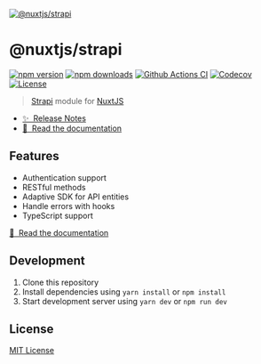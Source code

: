 [![@nuxtjs/strapi](https://strapi.nuxtjs.org/preview.png)](https://strapi.nuxtjs.org)

# @nuxtjs/strapi

[![npm version][npm-version-src]][npm-version-href]
[![npm downloads][npm-downloads-src]][npm-downloads-href]
[![Github Actions CI][github-actions-ci-src]][github-actions-ci-href]
[![Codecov][codecov-src]][codecov-href]
[![License][license-src]][license-href]

> [Strapi](https://strapi.io) module for [NuxtJS](https://nuxtjs.org)

- [✨ &nbsp;Release Notes](https://github.com/nuxt-community/strapi-module/releases)
- [📖 &nbsp;Read the documentation](https://strapi.nuxtjs.org)

## Features

- Authentication support
- RESTful methods
- Adaptive SDK for API entities
- Handle errors with hooks
- TypeScript support

[📖 &nbsp;Read the documentation](https://strapi.nuxtjs.org)

## Development

1. Clone this repository
2. Install dependencies using `yarn install` or `npm install`
3. Start development server using `yarn dev` or `npm run dev`

## License

[MIT License](./LICENSE)

<!-- Badges -->
[npm-version-src]: https://img.shields.io/npm/v/@nuxtjs/strapi/latest.svg
[npm-version-href]: https://npmjs.com/package/@nuxtjs/strapi

[npm-downloads-src]: https://img.shields.io/npm/dt/@nuxtjs/strapi.svg
[npm-downloads-href]: https://npmjs.com/package/@nuxtjs/strapi

[github-actions-ci-src]: https://github.com/nuxt-community/strapi-module/workflows/ci/badge.svg
[github-actions-ci-href]: https://github.com/nuxt-community/strapi-module/actions?query=workflow%3Aci

[codecov-src]: https://img.shields.io/codecov/c/github/nuxt-community/strapi-module.svg
[codecov-href]: https://codecov.io/gh/nuxt-community/strapi-module

[license-src]: https://img.shields.io/npm/l/@nuxtjs/strapi.svg
[license-href]: https://npmjs.com/package/@nuxtjs/strapi
